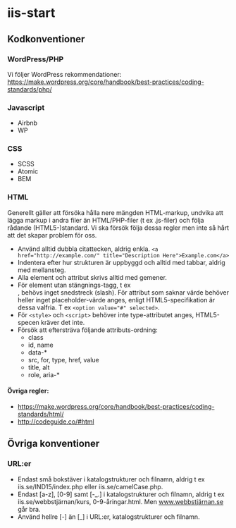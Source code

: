 # iis-start

## Kodkonventioner

### WordPress/PHP

Vi följer WordPress rekommendationer:  
https://make.wordpress.org/core/handbook/best-practices/coding-standards/php/  

### Javascript

- Airbnb
- WP

### CSS

- SCSS
- Atomic
- BEM

### HTML

Generellt gäller att försöka hålla nere mängden HTML-markup, undvika att lägga markup i andra filer än HTML/PHP-filer (t ex .js-filer) och följa rådande (HTML5-)standard. Vi ska försök följa dessa regler men inte så hårt att det skapar problem för oss.

 - Använd alltid dubbla citattecken, aldrig enkla. `<a href="http://example.com/" title="Description Here">Example.com</a>`
 - Indentera efter hur strukturen är uppbyggd och alltid med tabbar, aldrig med mellansteg.
 - Alla element och attribut skrivs alltid med gemener.
 - För element utan stängnings-tagg, t ex <br>, behövs inget snedstreck (slash). För attribut som saknar värde behöver heller inget placeholder-värde anges, enligt HTML5-specifikation är dessa valfria. T ex `<option value="#" selected>`.
 - För `<style>` och `<script>` behöver inte type-attributet anges, HTML5-specen kräver det inte.
 - Försök att eftersträva följande attributs-ordning:
    - class
    - id, name
    - data-*
    - src, for, type, href, value
    - title, alt
    - role, aria-*

#### Övriga regler:  
  - https://make.wordpress.org/core/handbook/best-practices/coding-standards/html/
  - http://codeguide.co/#html

## Övriga konventioner

### URL:er

 - Endast små bokstäver i katalogstrukturer och filnamn, aldrig t ex iis.se/IND15/index.php eller iis.se/camelCase.php.
 - Endast [a-z], [0-9] samt [-_.] i katalogstrukturer och filnamn, aldrig t ex iis.se/webbstjärnan/kurs, 0-9-åringar.html. Men www.webbstjärnan.se går bra.
 - Använd hellre [-] än [_] i URL:er, katalogstrukturer och filnamn.